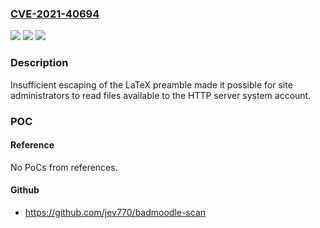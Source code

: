 ### [CVE-2021-40694](https://cve.mitre.org/cgi-bin/cvename.cgi?name=CVE-2021-40694)
![](https://img.shields.io/static/v1?label=Product&message=moodle&color=blue)
![](https://img.shields.io/static/v1?label=Version&message=%3D%203.11%20to%203.11.2%2C%203.10%20to%203.10.6%2C%203.9%20to%203.9.9%20and%20earlier%20unsupported%20versions%20&color=brighgreen)
![](https://img.shields.io/static/v1?label=Vulnerability&message=arbitrary%20file%20read&color=brighgreen)

### Description

Insufficient escaping of the LaTeX preamble made it possible for site administrators to read files available to the HTTP server system account.

### POC

#### Reference
No PoCs from references.

#### Github
- https://github.com/jev770/badmoodle-scan

